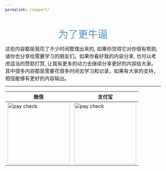 ```yaml
---
permalink: /support/
---  
```



<br>
<center><font size="6px" color="#5191c0">为了更牛逼</font></center>
  
   
<font size="3.5px">这些内容都是我花了不少时间整理出来的, 如果你觉得它对你很有帮助, 请你也分享给需要学习的朋友们。如果你看好我的内容分享, 也可以考虑适当的赞助打赏, 让我有更多的动力去继续分享更好的内容给大家。其中很多内容都是需要花很多时间去学习和记录，如果有大家的支持，相信能够有更好的内容输出。<hr/> </font> 

   
| 微信                   |  支付宝   |      
| ----                   | --- |     
| <img src="{{ '/assets/images/wechatdonate.jpg' }}" width="200" height="200" alt="pay check"/>             | <img src="{{ '/assets/images/alidonate.jpg' }}" width="200" height="200" alt="pay check"/>  |
 

